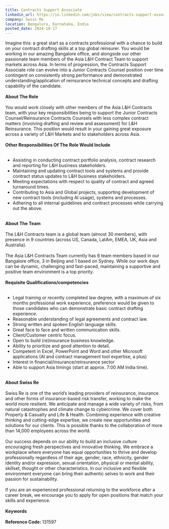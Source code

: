 ```yaml
---
title: Contracts Support Associate
linkedin_url: https://in.linkedin.com/jobs/view/contracts-support-associate-at-swiss-re-4050251527?position=3&pageNum=7&refId=oyzCTOvo%2BU2aavBEwvxZoQ%3D%3D&trackingId=4ACa8x0Mfig5oXAUWOq6MA%3D%3D
company: Swiss Re
location: Bengaluru, Karnataka, India
posted_date: 2024-10-17
---
```


<div class="description__text description__text--rich">
<section class="show-more-less-html" data-max-lines="5">
<div class="show-more-less-html__markup show-more-less-html__markup--clamp-after-5 relative overflow-hidden">
          Imagine this: a great start as a contracts professional with a chance to build on your contract drafting skills at a top global reinsurer. You would be working in our amazing Bangalore office, and alongside our other passionate team members of the Asia L&amp;H Contract Team to support markets across Asia. In terms of progression, the Contracts Support Associate role can evolve into a Junior Contracts Counsel position over time contingent on consistently strong performance and demonstrated understanding/application of reinsurance technical concepts and drafting capability of the candidate.<br/><br/><strong>About The Role<br/><br/></strong>You would work closely with other members of the Asia L&amp;H Contracts team, with your key responsibilities being to support the Junior Contracts Counsel/Reinsurance Contracts Counsels with less complex contract matters (involving drafting and review and assessment) for L&amp;H Reinsurance. This position would result in your gaining great exposure across a variety of L&amp;H Markets and to stakeholders across Asia.<br/><br/><strong>Other Responsibilities Of The Role Would Include<br/><br/></strong><ul><li>Assisting in conducting contract portfolio analysis, contract research and reporting for L&amp;H business stakeholders. </li><li>Maintaining and updating contract tools and systems and provide contract status updates to L&amp;H business stakeholders. </li><li>Meeting expectations with respect to quality of contract and agreed turnaround times. </li><li>Contributing to Asia and Global projects, supporting development of new contract tools (including AI usage), systems and processes. </li><li>Adhering to all internal guidelines and contract processes while carrying out the above.<br/><br/></li></ul><strong>About The Team<br/><br/></strong>The L&amp;H Contracts team is a global team (almost 30 members), with presence in 9 countries (across US, Canada, LatAm, EMEA, UK, Asia and Australia).<br/><br/>The Asia L&amp;H Contracts Team currently has 6 team members based in our Bangalore office, 3 in Beijing and 1 based on Sydney. While our work days can be dynamic, challenging and fast-paced, maintaining a supportive and positive team environment is a top priority.<br/><br/><strong>Requisite Qualifications/competencies<br/><br/></strong><ul><li>Legal training or recently completed law degree, with a maximum of six months professional work experience, preference would be given to those candidates who can demonstrate basic contract drafting experience. </li><li>Reasonable understanding of legal agreements and contract law.</li><li>Strong written and spoken English language skills.</li><li>Great face to face and written communication skills.</li><li>Client/Customer centric focus.</li><li>Open to build (re)insurance business knowledge.</li><li>Ability to prioritize and good attention to detail.</li><li>Competent in Excel, PowerPoint and Word and other Microsoft applications (AI and contract management tool expertise, a plus)</li><li>Interest in financial/insurance/reinsurance sector </li><li>Able to support Asia timings (start at approx. 7:00 AM India time).<br/><br/></li></ul><strong>About Swiss Re<br/><br/></strong>Swiss Re is one of the world’s leading providers of reinsurance, insurance and other forms of insurance-based risk transfer, working to make the world more resilient. We anticipate and manage a wide variety of risks, from natural catastrophes and climate change to cybercrime. We cover both Property &amp; Casualty and Life &amp; Health. Combining experience with creative thinking and cutting-edge expertise, we create new opportunities and solutions for our clients. This is possible thanks to the collaboration of more than 14,000 employees across the world.<br/><br/>Our success depends on our ability to build an inclusive culture encouraging fresh perspectives and innovative thinking. We embrace a workplace where everyone has equal opportunities to thrive and develop professionally regardless of their age, gender, race, ethnicity, gender identity and/or expression, sexual orientation, physical or mental ability, skillset, thought or other characteristics. In our inclusive and flexible environment everyone can bring their authentic selves to work and their passion for sustainability.<br/><br/>If you are an experienced professional returning to the workforce after a career break, we encourage you to apply for open positions that match your skills and experience.<br/><br/><strong>Keywords<br/><br/></strong><strong>Reference Code: </strong>131597
        </div>


<!-- --> </section>
</div>